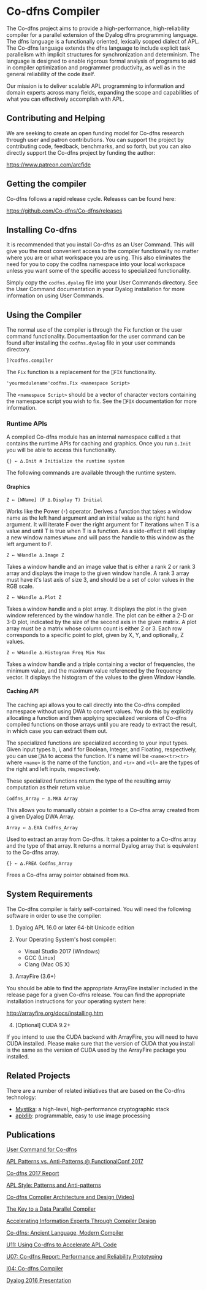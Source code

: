 ﻿# Co-dfns Compiler

The Co-dfns project aims to provide a high-performance, high-reliability
compiler for a parallel extension of the Dyalog dfns programming language.
The dfns language is a functionally oriented, lexically scoped dialect of
APL. The Co-dfns language extends the dfns language to include explicit task
parallelism with implicit structures for synchronization and determinism. 
The language is designed to enable rigorous formal analysis of programs 
to aid in compiler optimization and programmer productivity, as well as in
the general reliability of the code itself.

Our mission is to deliver scalable APL programming to information and domain
experts across many fields, expanding the scope and capabilities of what
you can effectively accomplish with APL.

## Contributing and Helping

We are seeking to create an open funding model for Co-dfns research through 
user and patron contributions. You can support the project by contributing code, 
feedback, benchmarks, and so forth, but you can also directly support the 
Co-dfns project by funding the author: 

https://www.patreon.com/arcfide

## Getting the compiler

Co-dfns follows a rapid release cycle. Releases can be found here:

https://github.com/Co-dfns/Co-dfns/releases

## Installing Co-dfns

It is recommended that you install Co-dfns as an User Command. This will 
give you the most convenient access to the compiler functionality no 
matter where you are or what workspace you are using. This also eliminates 
the need for you to copy the codfns namespace into your local workspace 
unless you want some of the specific access to specialized functionality.

Simply copy the `codfns.dyalog` file into your User Commands directory. 
See the User Command documentation in your Dyalog installation for more 
information on using User Commands.

## Using the Compiler

The normal use of the compiler is through the Fix function or the user
command functionality. Documentaation for the user command can be found 
after installing the `codfns.dyalog` file in your user commands directory.

	]?codfns.compiler

The `Fix` function is a replacement for the `⎕FIX` functionality. 

	'yourmodulename'codfns.Fix <namespace Script>

The `<namespace Script>` should be a vector of character vectors containing 
the namespace script you wish to fix. See the `⎕FIX` documentation for more
information.

### Runtime APIs

A compiled Co-dfns module has an internal namespace callled `∆` that contains 
the runtime APIs for caching and graphics. Once you run `∆.Init` you will be 
able to access this functionality.

	{} ← ∆.Init ⍝ Initialize the runtime system

The following commands are available through the runtime system.

#### Graphics 

    Z ← [WName] (F ∆.Display T) Initial

Works like the Power (`⍣`) operator. Derives a function that takes a window 
name as the left hand argument and an initial value as the right hand argument. 
It will iterate F over the right argument for T iterations when T is a value and 
until T is true when T is a function. As a side-effect it will display a new 
window names `WName` and will pass the handle to this window as the left argument
to F.

    Z ← WHandle ∆.Image Z

Takes a window handle and an image value that is either a rank 2 or rank 3 
array and displays the image to the given window handle. A rank 3 array 
must have it's last axis of size 3, and should be a set of color values in 
the RGB scale.

    Z ← WHandle ∆.Plot Z

Takes a window handle and a plot array. It displays the plot in the given 
window referenced by the window handle. The plot can be either a 2-D or 3-D
plot, indicated by the size of the second axis in the given matrix. A 
plot array must be a matrix whose column count is either 2 or 3. Each row 
corresponds to a specific point to plot, given by X, Y, and optionally, Z 
values.

    Z ← WHandle ∆.Histogram Freq Min Max 

Takes a window handle and a triple containing a vector of frequencies, 
the minimum value, and the maximum value referenced by the frequency vector.
It displays the histogram of the values to the given Window Handle.

#### Caching API

The caching api allows you to call directly into the Co-dfns compiled 
namespace without using DWA to convert values. You do this by explicitly 
allocating a function and then applying specialized versions of Co-dfns 
compiled functions on those arrays until you are ready to extract the 
result, in which case you can extract them out.

The specialized functions are specialized according to your input types. 
Given input types b, i, and f for Boolean, Integer, and Floating, respectively, 
you can use `⎕NA` to access the function. It's name will be `<name><tr><tr>`
where `<name>` is the name of the function, and `<tr>` and `<tl>` are the types 
of the right and left inputs, respectively.

These specialized functions return the type of the resulting array computation 
as their return value.

    Codfns_Array ← ∆.MKA Array

This allows you to manually obtain a pointer to a Co-dfns array created from 
a given Dyalog DWA Array. 

    Array ← ∆.EXA Codfns_Array

Used to extract an array from Co-dfns. It takes a pointer to a Co-dfns array 
and the type of that array. It returns a normal Dyalog array that is equivalent
to the Co-dfns array.

    {} ← ∆.FREA Codfns_Array

Frees a Co-dfns array pointer obtained from `MKA`. 

## System Requirements

The Co-dfns compiler is fairly self-contained. You will need the following 
software in order to use the compiler:

1. Dyalog APL 16.0 or later 64-bit Unicode edition

2. Your Operating System's host compiler:

    * Visual Studio 2017 (Windows)
    * GCC (Linux)
    * Clang (Mac OS X)

3. ArrayFire (3.6+)

You should be able to find the appropriate ArrayFire installer included 
in the release page for a given Co-dfns release. You can find the 
appropriate installation instructions for your operating
system here:

http://arrayfire.org/docs/installing.htm

4. [Optional] CUDA 9.2+

If you intend to use the CUDA backend with ArrayFire, you will need to have 
CUDA installed. Please make sure that the version of CUDA that you install is 
the same as the version of CUDA used by the ArrayFire package you installed.

## Related Projects

There are a number of related initiatives that are based on the Co-dfns 
technology:

* [Mystika](https://github.com/Co-dfns/mystika):
  a high-level, high-performance cryptographic stack
* [apixlib](https://github.com/Co-dfns/apixlib): 
  programmable, easy to use image processing

## Publications

[User Command for Co-dfns](https://youtu.be/BBaCKf7Od6I)

[APL Patterns vs. Anti-Patterns @ FunctionalConf 2017](https://youtu.be/v7Mt0GYHU9A)

[Co-dfns 2017 Report](https://sway.com/mJg0M7qakrJBwP6G?ref=Link)

[APL Style: Patterns and Anti-patterns](https://sway.com/b1pRwmzuGjqB30On?ref=Link)

[Co-dfns Compiler Architecture and Design (Video)](https://youtu.be/gcUWTa16Jc0)

[The Key to a Data Parallel Compiler](http://dl.acm.org/citation.cfm?id=2935331)

[Accelerating Information Experts Through Compiler Design](http://dl.acm.org/citation.cfm?id=2774968)

[Co-dfns: Ancient Language, Modern Compiler](http://dl.acm.org/citation.cfm?id=2627384)

[U11: Using Co-dfns to Accelerate APL Code](http://dyalog.com/user-meetings/dyalog15.htm)

[U07: Co-dfns Report: Performance and Reliability Prototyping](http://dyalog.com/user-meetings/dyalog14.htm)

[I04: Co-dfns Compiler](http://dyalog.com/user-meetings/dyalog13.htm)

[Dyalog 2016 Presentation](https://sway.com/FmRyyaCSqappknRD)
